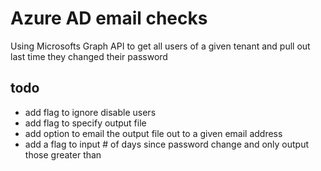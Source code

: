 # Azure AD email checks

Using Microsofts Graph API to get all users of a given tenant and pull out last time they changed
their password

## todo
- add flag to ignore disable users
- add flag to specify output file
- add option to email the output file out to a given email address
- add a flag to input # of days since password change and only output those greater than
